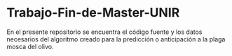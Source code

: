 # Trabajo-Fin-de-Master-UNIR
En el presente repositorio se encuentra el código fuente y los datos necesarios del algoritmo creado para la predicción o anticipación a la plaga mosca del olivo.
